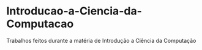 # Introducao-a-Ciencia-da-Computacao
Trabalhos feitos durante a matéria de Introdução a Ciência da Computação
